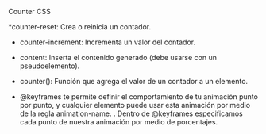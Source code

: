 Counter CSS

*counter-reset: Crea o reinicia un contador.

* counter-increment: Incrementa un valor del contador.
* content: Inserta el contenido generado (debe usarse con un pseudoelemento).
* counter(): Función que agrega el valor de un contador a un elemento.


* @keyframes te permite definir el comportamiento de tu animación punto por punto, y cualquier elemento puede usar esta animación por medio de la regla animation-name.
. Dentro de @keyframes especificamos cada punto de nuestra animación por medio de porcentajes.


